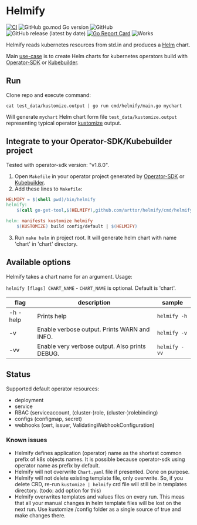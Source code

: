 # Helmify
[![CI](https://github.com/arttor/helmify/actions/workflows/ci.yml/badge.svg)](https://github.com/arttor/helmify/actions/workflows/ci.yml)
![GitHub go.mod Go version](https://img.shields.io/github/go-mod/go-version/arttor/helmify)
![GitHub](https://img.shields.io/github/license/arttor/helmify)
![GitHub release (latest by date)](https://img.shields.io/github/v/release/arttor/helmify)
[![Go Report Card](https://goreportcard.com/badge/github.com/arttor/helmify)](https://goreportcard.com/report/github.com/arttor/helmify)
![Works](https://img.shields.io/badge/works-on--my--machine-blueviolet)

Helmify reads kubernetes resources from std.in and produces a [Helm](https://github.com/helm/helm) chart.

Main [use-case](#integrate-to-your-operator-sdkkubebuilder-project) is to create Helm charts for kubernetes operators build with
[Operator-SDK](https://github.com/operator-framework/operator-sdk) or [Kubebuilder](https://github.com/kubernetes-sigs/kubebuilder).

## Run
Clone repo and execute command: 

```shell
cat test_data/kustomize.output | go run cmd/helmify/main.go mychart
```

Will generate `mychart` Helm chart form file `test_data/kustomize.output` representing typical operator 
[kustomize](https://github.com/kubernetes-sigs/kustomize) output.

## Integrate to your Operator-SDK/Kubebuilder project
Tested with operator-sdk version: "v1.8.0".
1. Open `Makefile` in your operator project generated by 
   [Operator-SDK](https://github.com/operator-framework/operator-sdk) or [Kubebuilder](https://github.com/kubernetes-sigs/kubebuilder).
2. Add these lines to `Makefile`:
```makefile
HELMIFY = $(shell pwd)/bin/helmify
helmify:
	$(call go-get-tool,$(HELMIFY),github.com/arttor/helmify/cmd/helmify@v0.2.0)

helm: manifests kustomize helmify
	$(KUSTOMIZE) build config/default | $(HELMIFY)
```
3. Run `make helm` in project root. It will generate helm chart with name 'chart' in 'chart' directory.

## Available options
Helmify takes a chart name for an argument.
Usage:

```helmify [flags] CHART_NAME```  -  `CHART_NAME` is optional. Default is 'chart'.

| flag | description | sample |
| --- | --- | --- |
| -h -help | Prints help | `helmify -h`|
| -v | Enable verbose output. Prints WARN and INFO. | `helmify -v`|
| -vv | Enable very verbose output. Also prints DEBUG. | `helmify -vv`|

## Status
Supported default operator resources:
- deployment
- service
- RBAC (serviceaccount, (cluster-)role, (cluster-)rolebinding)
- configs (configmap, secret)
- webhooks (cert, issuer, ValidatingWebhookConfiguration)

### Known issues
- Helmify defines application (operator) name as the shortest common prefix of k8s objects names. 
  It is possible because operator-sdk using operator name as prefix by default.
- Helmify will not overwrite `Chart.yaml` file if presented. Done on purpose.
- Helmify will not delete existing template file, only overwrite. So, if you delete CRD, re-run `kustomize | helmify` 
crd file will still be in templates directory. (todo: add option for this)
- Helmify overwrites templates and values files on every run. 
  This meas that all your manual changes in helm template files will be lost on the next run. 
  Use kustomize /config folder as a single source of true and make changes there.
